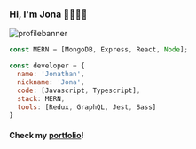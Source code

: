 ### Hi, I'm Jona 👋👨🏻‍💻

![profilebanner](https://user-images.githubusercontent.com/74380483/136100759-c86c5d97-7259-4d8f-af4d-f65821b88a68.png)

```js
const MERN = [MongoDB, Express, React, Node];

const developer = {
  name: 'Jonathan',
  nickname: 'Jona',
  code: [Javascript, Typescript],
  stack: MERN,
  tools: [Redux, GraphQL, Jest, Sass]
}
```

#### Check my [portfolio](https://portfolio-jonacampos.vercel.app/)!
<!--
**jonaditommaso/jonaditommaso** is a ✨ _special_ ✨ repository because its `README.md` (this file) appears on your GitHub profile.

Here are some ideas to get you started:

- 🔭 I’m currently working on ...
- 🌱 I’m currently learning ...
- 👯 I’m looking to collaborate on ...
- 🤔 I’m looking for help with ...
- 💬 Ask me about ...
- 📫 How to reach me: ...
- 😄 Pronouns: ...
- ⚡ Fun fact: ...
-->
